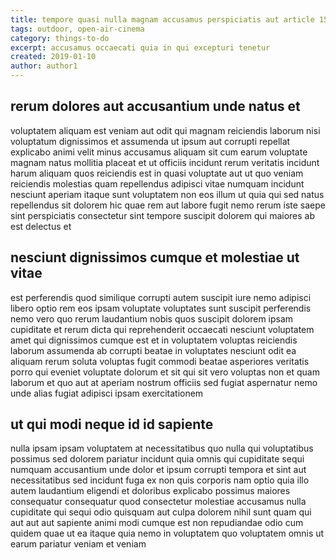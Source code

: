 ```yaml
---
title: tempore quasi nulla magnam accusamus perspiciatis aut article 1514
tags: outdoor, open-air-cinema
category: things-to-do
excerpt: accusamus occaecati quia in qui excepturi tenetur
created: 2019-01-10
author: author1
---
```


## rerum dolores aut accusantium unde natus et

voluptatem aliquam est veniam aut odit qui magnam reiciendis laborum nisi voluptatum dignissimos et assumenda ut ipsum aut corrupti repellat explicabo animi velit minus accusamus aliquam sit cum earum voluptate magnam natus mollitia placeat et ut officiis incidunt rerum veritatis incidunt harum aliquam quos reiciendis est in quasi voluptate aut ut quo veniam reiciendis molestias quam repellendus adipisci vitae numquam incidunt nesciunt aperiam itaque sunt voluptatem non eos illum ut quia qui sed natus repellendus sit dolorem hic quae rem aut labore fugit nemo rerum iste saepe sint perspiciatis consectetur sint tempore suscipit dolorem qui maiores ab est delectus et

## nesciunt dignissimos cumque et molestiae ut vitae

est perferendis quod similique corrupti autem suscipit iure nemo adipisci libero optio rem eos ipsam voluptate voluptates sunt suscipit perferendis nemo vero quo rerum laudantium nobis quos suscipit dolorem ipsam cupiditate et rerum dicta qui reprehenderit occaecati nesciunt voluptatem amet qui dignissimos cumque est et in voluptatem voluptas reiciendis laborum assumenda ab corrupti beatae in voluptates nesciunt odit ea aliquam rerum soluta voluptas fugit commodi beatae asperiores veritatis porro qui eveniet voluptate dolorum et sit qui sit vero voluptas non et quam laborum et quo aut at aperiam nostrum officiis sed fugiat aspernatur nemo unde alias fugiat adipisci ipsam exercitationem

## ut qui modi neque id id sapiente

nulla ipsam ipsam voluptatem at necessitatibus quo nulla qui voluptatibus possimus sed dolorem pariatur incidunt quia omnis qui cupiditate sequi numquam accusantium unde dolor et ipsum corrupti tempora et sint aut necessitatibus sed incidunt fuga ex non quis corporis nam optio quia illo autem laudantium eligendi et doloribus explicabo possimus maiores consequatur consequatur quod consectetur molestiae accusamus nulla cupiditate qui sequi odio quisquam aut culpa dolorem nihil sunt quam qui aut aut aut sapiente animi modi cumque est non repudiandae odio cum quidem quae ut ea itaque quia nemo in voluptatem quo voluptatem omnis ut earum pariatur veniam et veniam
